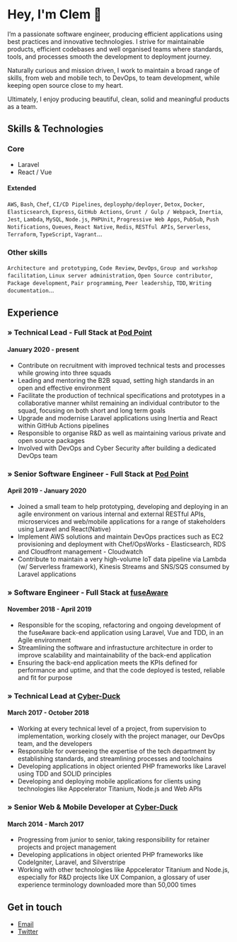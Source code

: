 # Hey, I'm Clem 👋

I’m a passionate software engineer, producing efficient applications using best practices and innovative technologies. I strive for maintainable products, efficient codebases and well organised teams where standards, tools, and processes smooth the development to deployment journey.

Naturally curious and mission driven, I work to maintain a broad range of skills, from web and mobile tech, to DevOps, to team development, while keeping open source close to my heart.

Ultimately, I enjoy producing beautiful, clean, solid and meaningful products as a team.

## Skills & Technologies

### Core

- Laravel
- React / Vue

#### Extended

`AWS`, `Bash`, `Chef`, `CI/CD Pipelines`, `deployphp/deployer`, `Detox`, `Docker`, `Elasticsearch`, `Express`, `GitHub Actions`, `Grunt / Gulp / Webpack`, `Inertia`, `Jest`, `Lambda`, `MySQL`, `Node.js`, `PHPUnit`, `Progressive Web Apps`, `PubSub`, `Push Notifications`, `Queues`, `React Native`, `Redis`, `RESTful APIs`, `Serverless`, `Terraform`, `TypeScript`, `Vagrant`...

### Other skills

`Architecture and prototyping`, `Code Review`, `DevOps`, `Group and workshop facilitation`, `Linux server administration`, `Open Source contributor`, `Package development`, `Pair programming`, `Peer leadership`, `TDD`, `Writing documentation`...

## Experience

### » Technical Lead - Full Stack at [Pod Point](https://pod-point.com)
#### January 2020 - present

- Contribute on recruitment with improved technical tests and processes while growing into three squads
- Leading and mentoring the B2B squad, setting high standards in an open and effective environment
- Facilitate the production of technical specifications and prototypes in a collaborative manner whilst remaining an individual contributor to the squad, focusing on both short and long term goals
- Upgrade and modernise Laravel applications using Inertia and React within GitHub Actions pipelines
- Responsible to organise R&D as well as maintaining various private and open source packages
- Involved with DevOps and Cyber Security after building a dedicated DevOps team

### » Senior Software Engineer - Full Stack at [Pod Point](https://pod-point.com)
#### April 2019 - January 2020

- Joined a small team to help prototyping, developing and deploying in an agile environment on various internal and external RESTful APIs, microservices and web/mobile applications for a range of stakeholders using Laravel and React(Native)
- Implement AWS solutions and maintain DevOps practices such as EC2 provisioning and deployment with Chef/OpsWorks - Elasticsearch, RDS and Cloudfront management - Cloudwatch
- Contribute to maintain a very high-volume IoT data pipeline via Lambda (w/ Serverless framework), Kinesis Streams and SNS/SQS consumed by Laravel applications

### » Software Engineer - Full Stack at [fuseAware](https://www.fuseaware.com)
#### November 2018 - April 2019

- Responsible for the scoping, refactoring and ongoing development of the fuseAware back-end application using Laravel, Vue and TDD, in an Agile environment
- Streamlining the software and infrastucture architecture in order to improve scalability and maintainability of the back-end application
- Ensuring the back-end application meets the KPIs defined for performance and uptime, and that the code deployed is tested, reliable and fit for purpose

### » Technical Lead at [Cyber-Duck](https://www.cyber-duck.co.uk)
#### March 2017 - October 2018

- Working at every technical level of a project, from supervision to implementation, working closely with the project manager, our DevOps team, and the developers
- Responsible for overseeing the expertise of the tech department by establishing standards, and streamlining processes and toolchains
- Developing applications in object oriented PHP frameworks like Laravel using TDD and SOLID principles
- Developing and deploying mobile applications for clients using technologies like Appcelerator Titanium, Node.js and Web APIs

### » Senior Web & Mobile Developer at [Cyber-Duck](https://www.cyber-duck.co.uk)
#### March 2014 - March 2017

- Progressing from junior to senior, taking responsibility for retainer projects and project management
- Developing applications in object oriented PHP frameworks like CodeIgniter, Laravel, and Silverstripe
- Working with other technologies like Appcelerator Titanium and Node.js, especially for R&D projects like UX Companion, a glossary of user experience terminology downloaded more than 50,000 times

## Get in touch

- [Email](mailto:mail@clem.io)
- [Twitter](https://twitter.com/clemblanco)
